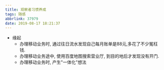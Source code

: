 ```yaml
---
title: 观察者习惯养成
tags: 随感
abbrlink: 37979
date: 2019-08-17 18:21:37
---
```

- 缘起
    - 办理移动业务时, 通过往日流水发现自己每月账单是88元,多花了不少冤枉钱.
    - 办理移动业务途中, 使用百度地图搜索营业厅, 到目的地后才发现没有开门.
    - 办理移动业务时, 产生"一体化"想法
